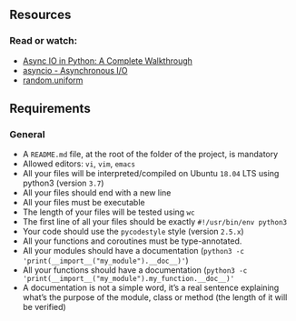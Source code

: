 ## Resources
### Read or watch:

* [Async IO in Python: A Complete Walkthrough](https://realpython.com/async-io-python/)
* [asyncio - Asynchronous I/O](https://docs.python.org/3/library/asyncio.html)
* [random.uniform](https://docs.python.org/3/library/random.html#random.uniform)

## Requirements
### General
* A `README.md` file, at the root of the folder of the project, is mandatory
* Allowed editors: `vi`, `vim`, `emacs`
* All your files will be interpreted/compiled on Ubuntu `18.04` LTS using python3 (version `3.7`)
* All your files should end with a new line
* All your files must be executable
* The length of your files will be tested using `wc`
* The first line of all your files should be exactly `#!/usr/bin/env python3`
* Your code should use the `pycodestyle` style (version `2.5.x`)
* All your functions and coroutines must be type-annotated.
* All your modules should have a documentation (`python3 -c 'print(__import__("my_module").__doc__)'`)
* All your functions should have a documentation (`python3 -c 'print(__import__("my_module").my_function.__doc__)'`
* A documentation is not a simple word, it’s a real sentence explaining what’s the purpose of the module, class or method (the length of it will be verified)